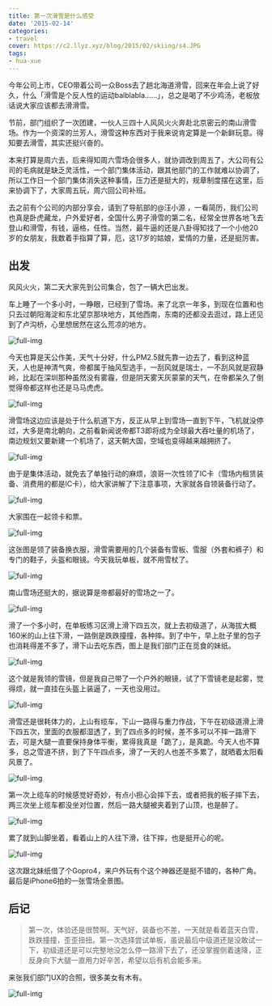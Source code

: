 ```yaml
---
title: 第一次滑雪是什么感受
date: '2015-02-14'
categories:
- travel
cover: https://c2.llyz.xyz/blog/2015/02/skiing/s4.JPG
tags:
- hua-xue
---
```



今年公司上市，CEO带着公司一众Boss去了趟北海道滑雪，回来在年会上说了好久，什么「滑雪是个反人性的运动balblabla……」，总之是喝了不少鸡汤，老板放话说大家应该都去滑滑雪。

节前，部门组织了一次团建，一伙人三四十人风风火火奔赴北京密云的南山滑雪场。作为一个资深的兰芳人，滑雪这种东西对于我来说肯定算是一个新鲜玩意。得知要去滑雪，其实还挺兴奋的。

本来打算是周六去，后来得知周六雪场会很多人，就协调改到周五了，大公司有公司的毛病就是缺乏灵活性，一个部门集体活动，跟其他部门的工作就难以协调了，所以工作日一个部门集体消失这种事情，压力还是挺大的，规章制度摆在这里，后来协调下了，大家周五玩，周六回公司补班。

去之前有个公司的内部分享会，请到了导航部的@汪小源 ，一看简历，我们公司也真是卧虎藏龙，户外爱好者，全国什么男子滑雪的第二名，经常全世界各地飞去登山和滑雪，有钱，逼格，任性。当然，最牛逼的还是八卦得知找了一个小他20岁的女朋友，我数着手指算了算，厄，这17岁的姑娘，爱情的力量，还是挺厉害。

## 出发

风风火火，第二天大家先到公司集合，包了一辆大巴出发。

车上睡了一个多小时，一睁眼，已经到了雪场。来了北京一年多，到现在位置和也只去过朝阳海淀和东北望京那块地方，其他西南，东南的还都没去逛过，路上还见到了卢沟桥，心里想居然在这么荒凉的地方。

![full-img](https://c2.llyz.xyz/blog/2015/02/skiing/s1.JPG)

今天也算是天公作美，天气十分好，什么PM2.5就先靠一边去了，看到这种蓝天，人也是神清气爽，帝都属于抽风型选手，一刮风就是瑞士，一不刮风就是寂静岭，比起在深圳那种虽然没有雾霾，但是阴天雾天灰蒙蒙的天气，在帝都呆久了倒觉得帝都这样也还是马马虎虎。

![full-img](https://c2.llyz.xyz/blog/2015/02/skiing/s2.JPG)

滑雪场这边应该是处于什么航道下方，反正从早上到雪场一直到下午，飞机就没停过，大多是南北朝向，之前看新闻说帝都T3即将成为全球最大吞吐量的机场了，南边规划又要新建一个机场了，这天朝大国，空域也变得越来越拥挤了。

![full-img](https://c2.llyz.xyz/blog/2015/02/skiing/s3.JPG)

由于是集体活动，就免去了单独行动的麻烦，浪哥一次性领了IC卡（雪场内租赁装备、消费用的都是IC卡），给大家讲解了下注意事项，大家就各自领装备行动了。

![full-img](https://c2.llyz.xyz/blog/2015/02/skiing/s22.JPG)

大家围在一起领卡和票。

![full-img](https://c2.llyz.xyz/blog/2015/02/skiing/s21.JPG)

这张图是领了装备换衣服，滑雪需要用的几个装备有雪板、雪服（外套和裤子）和专门的鞋子，头盔和眼镜。今天我玩单板，就不用雪杖了。

![full-img](https://c2.llyz.xyz/blog/2015/02/skiing/s7.JPG)

南山雪场还挺大的，据说算是帝都最好的雪场之一了。

![full-img](https://c2.llyz.xyz/blog/2015/02/skiing/s5.JPG)

滑了一个多小时，在单板练习区滑上滑下四五次，就上去初级道了，从海拔大概160米的山上往下滑，一路倒是跌跌撞撞，各种摔。到了中午，早上肚子里的包子也消耗得差不多了，滑下山去吃东西，图上是我们部门正在觅食的妹纸。

![full-img](https://c2.llyz.xyz/blog/2015/02/skiing/s4.JPG)

这个就是我领的雪镜，但是我自己带了一个户外的眼镜，试了下雪镜老是起雾，觉得烦，就一直挂在头盔上装逼了，一天也没用过。

![full-img](https://c2.llyz.xyz/blog/2015/02/skiing/s8.JPG)

滑雪还是很耗体力的，上山有缆车，下山一路得与重力作战，下午在初级道滑上滑下四五次，里面的衣服都湿透了，到了四点多的时候，差不多可以不摔一路滑下去，可是大腿一直要保持身体平衡，累得我真是「跪了」，是真跪。今天人也不算多，总之雪道不挤，到了下午四点多，滑了一天的人也差不多累了，就晒着太阳看风景了。

![full-img](https://c2.llyz.xyz/blog/2015/02/skiing/sa3.jpg)

第一次上缆车的时候感觉好奇妙，有点小担心会摔下去，或者把我的板子摔下去，两三次坐上缆车都没坐对位置，然后一路大腿被夹着到了山顶，也是醉了。

![full-img](https://c2.llyz.xyz/blog/2015/02/skiing/sa2.jpg)

累了就到山脚坐着，看着山上的人往下滑，往下摔，也是挺开心的呢。

![full-img](https://c2.llyz.xyz/blog/2015/02/skiing/sa4.jpg)

这次跟北妹纸借了个Gopro4，来户外玩有个这个神器还是挺不错的，各种广角。最后是iPhone6拍的一张雪场全景图。

## 后记

> 第一次，体验还是很赞啊。天气好，装备也不差，一天就是看着蓝天白雪，跌跌撞撞，歪歪扭扭。第一次选择尝试单板，虽说最后中级道还是没敢试一下，初级道还是可以完整地没怎么停一路滑下去了，还没掌握侧着速降，正反身向下大腿一直用力好辛苦，希望以后有机会能多来。

来张我们部门UX的合照，很多美女有木有。

![full-img](https://c2.llyz.xyz/blog/2015/02/skiing/s0.JPG)
